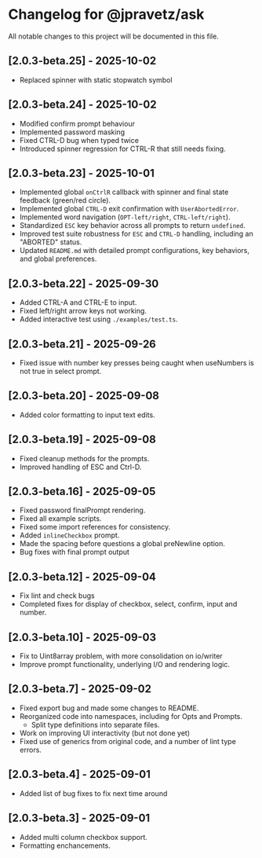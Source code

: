 # Changelog for @jpravetz/ask

All notable changes to this project will be documented in this file.

## [2.0.3-beta.25] - 2025-10-02

- Replaced spinner with static stopwatch symbol

## [2.0.3-beta.24] - 2025-10-02

- Modified confirm prompt behaviour
- Implemented password masking
- Fixed CTRL-D bug when typed twice
- Introduced spinner regression for CTRL-R that still needs fixing.

## [2.0.3-beta.23] - 2025-10-01

- Implemented global `onCtrlR` callback with spinner and final state feedback (green/red circle).
- Implemented global `CTRL-D` exit confirmation with `UserAbortedError`.
- Implemented word navigation (`OPT-left/right`, `CTRL-left/right`).
- Standardized `ESC` key behavior across all prompts to return `undefined`.
- Improved test suite robustness for `ESC` and `CTRL-D` handling, including an "ABORTED" status.
- Updated `README.md` with detailed prompt configurations, key behaviors, and global preferences.

## [2.0.3-beta.22] - 2025-09-30

- Added CTRL-A and CTRL-E to input.
- Fixed left/right arrow keys not working.
- Added interactive test using `./examples/test.ts`.

## [2.0.3-beta.21] - 2025-09-26

- Fixed issue with number key presses being caught when useNumbers is not true in select prompt.

## [2.0.3-beta.20] - 2025-09-08

- Added color formatting to input text edits.

## [2.0.3-beta.19] - 2025-09-08

- Fixed cleanup methods for the prompts.
- Improved handling of ESC and Ctrl-D.

## [2.0.3-beta.16] - 2025-09-05

- Fixed password finalPrompt rendering.
- Fixed all example scripts.
- Fixed some import references for consistency.
- Added `inlineCheckbox` prompt.
- Made the spacing before questions a global preNewline option.
- Bug fixes with final prompt output

## [2.0.3-beta.12] - 2025-09-04

- Fix lint and check bugs
- Completed fixes for display of checkbox, select, confirm, input and number.

## [2.0.3-beta.10] - 2025-09-03

- Fix to Uint8array problem, with more consolidation on io/writer
- Improve prompt functionality, underlying I/O and rendering logic.

## [2.0.3-beta.7] - 2025-09-02

- Fixed export bug and made some changes to README.
- Reorganized code into namespaces, including for Opts and Prompts.
  - Split type definitions into separate files.
- Work on improving UI interactivity (but not done yet)
- Fixed use of generics from original code, and a number of lint type errors.

## [2.0.3-beta.4] - 2025-09-01

- Added list of bug fixes to fix next time around

## [2.0.3-beta.3] - 2025-09-01

- Added multi column checkbox support.
- Formatting enchancements.
